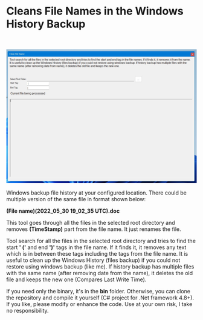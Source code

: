 <h1>Cleans File Names in the Windows History Backup</h1>
  
<p>&nbsp;</p>

![Clean File Names](./CleanFileNames.jpg)

<p>Windows backup file history at your configured location. There could be multiple version of the same file in format shown below:</p>

<p><b>(File name)(2022_05_30 19_02_35 UTC).doc</b></p>

<P>This tool goes through all the files in the selected root directory and removes <b> (TimeStamp)</b> part from the file name. It just renames the file.</P>

<p>
Tool search for all the files in the selected root directory and tries to find the start <b>' ('</b> and end <b>')'</b> tags in the file name. If it finds it, it removes any text which is in between these tags including the tags from the file name. It is useful to clean up the Windows History (files backup) if you could not restore using windows backup (like me). If history backup has multiple files with the same name (after removing date from the name), it deletes the old file and keeps the new one (Compares Last Write Time).
</p>

<p>If you need only the binary, it's in the <b>bin</b> folder. Otherwise, you can clone the repository and compile it yourself (C# project for .Net framework 4.8+). If you like, please modify or enhance the code. Use at your own risk, I take no responsibility.</p>
